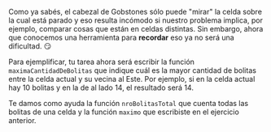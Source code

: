 Como ya sabés, el cabezal de Gobstones sólo puede "mirar" la celda sobre la cual está parado y eso resulta incómodo si nuestro problema implica, por ejemplo, comparar cosas que están en celdas distintas. Sin embargo, ahora que conocemos una herramienta para **recordar** eso ya no será una dificultad. :smirk:

Para ejemplificar, tu tarea ahora será escribir la función `maximaCantidadDeBolitas` que indique cuál es la mayor cantidad de bolitas entre la celda actual y su vecina al Este. Por ejemplo, si en la celda actual hay 10 bolitas y en la de al lado 14, el resultado será 14.

Te damos como ayuda la función `nroBolitasTotal` que cuenta todas las bolitas de una celda y la función `maximo` que escribiste en el ejercicio anterior.